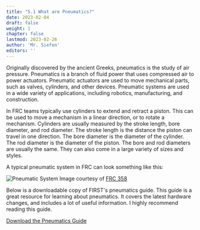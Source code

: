 ```yaml
---
title: "5.1 What are Pneumatics?"
date: 2023-02-04
draft: false
weight: 1
chapter: false
lastmod: 2023-02-26
author: 'Mr. Siefen'
editors: ''
---
```


Originally discovered by the ancient Greeks, pneumatics is the study of air pressure. Pneumatics is a branch of fluid power that uses compressed air to power actuators. Pneumatic actuators are used to move mechanical parts, such as valves, cylinders, and other devices. Pneumatic systems are used in a wide variety of applications, including robotics, manufacturing, and construction.

In FRC teams typically use cylinders to extend and retract a piston. This can be used to move a mechanism in a linear direction, or to rotate a mechanism. Cylinders are usually measured by the stroke length, bore diameter, and rod diameter. The stroke length is the distance the piston can travel in one direction. The bore diameter is the diameter of the cylinder. The rod diameter is the diameter of the piston. The bore and rod diameters are usually the same. They can also come in a large variety of sizes and styles.

A typical pneumatic system in FRC can look something like this:

![Pneumatic System](/images/pneumatics/pneumatic-system.jpg)
Image courtesy of [FRC 358](http://team358.org/files/pneumatic/)

Below is a downloadable copy of FIRST's pneumatics guide. This guide is a great resource for learning about pneumatics. It covers the latest hardware changes, and includes a lot of useful information. I highly recommend reading this guide.

[Download the Pneumatics Guide](https://www.firstinspires.org/sites/default/files/uploads/resource_library/frc/technical-resources/frc_pneumatics_manual.pdf)

